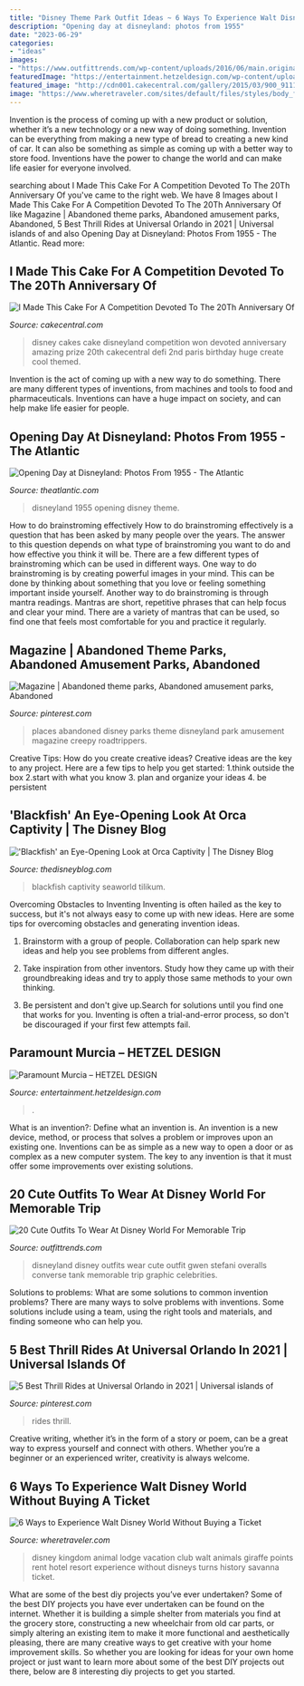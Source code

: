 ```yaml
---
title: "Disney Theme Park Outfit Ideas ~ 6 Ways To Experience Walt Disney World Without Buying A Ticket"
description: "Opening day at disneyland: photos from 1955"
date: "2023-06-29"
categories:
- "ideas"
images:
- "https://www.outfittrends.com/wp-content/uploads/2016/06/main.original.640x0cgs.jpg"
featuredImage: "https://entertainment.hetzeldesign.com/wp-content/uploads/2020/07/03-Paramount-Murcia_Page_15.jpg"
featured_image: "http://cdn001.cakecentral.com/gallery/2015/03/900_911149an4U_i-made-this-cake-for-a-competition-devoted-to-the-20th-anniversary-of-disneyland-parismy-disney-won-the-2nd-prize-this-cake-was-defi.jpg"
image: "https://www.wheretraveler.com/sites/default/files/styles/body_full_width/public/giraffe_2.jpg?itok=aCDHKmUf"
---
```



Invention is the process of coming up with a new product or solution, whether it’s a new technology or a new way of doing something. Invention can be everything from making a new type of bread to creating a new kind of car. It can also be something as simple as coming up with a better way to store food. Inventions have the power to change the world and can make life easier for everyone involved.

	

		
searching about I Made This Cake For A Competition Devoted To The 20Th Anniversary Of you've came to the right web. We have 8 Images about I Made This Cake For A Competition Devoted To The 20Th Anniversary Of like Magazine | Abandoned theme parks, Abandoned amusement parks, Abandoned, 5 Best Thrill Rides at Universal Orlando in 2021 | Universal islands of and also Opening Day at Disneyland: Photos From 1955 - The Atlantic. Read more:
		
    
## I Made This Cake For A Competition Devoted To The 20Th Anniversary Of

<img loading=lazy src="http://cdn001.cakecentral.com/gallery/2015/03/900_911149an4U_i-made-this-cake-for-a-competition-devoted-to-the-20th-anniversary-of-disneyland-parismy-disney-won-the-2nd-prize-this-cake-was-defi.jpg" onerror="this.onerror=null;this.src='https://tse1.mm.bing.net/th?id=OIP.jvyH6zBB4CIoNc9q-eA2ngHaR6&amp;pid=15.1';" alt="I Made This Cake For A Competition Devoted To The 20Th Anniversary Of">

_Source: cakecentral.com_

>disney cakes cake disneyland competition won devoted anniversary amazing prize 20th cakecentral defi 2nd paris birthday huge create cool themed. 

	

Invention is the act of coming up with a new way to do something. There are many different types of inventions, from machines and tools to food and pharmaceuticals. Inventions can have a huge impact on society, and can help make life easier for people.

    
## Opening Day At Disneyland: Photos From 1955 - The Atlantic

<img loading=lazy src="https://cdn.theatlantic.com/assets/media/img/photo/2019/07/opening-day-disneyland-photos-1955/d01_53374353-1/facebook.jpg?1563992878" onerror="this.onerror=null;this.src='https://tse3.mm.bing.net/th?id=OIP.zRIqbhCkZpvU4kq5wBylzgHaD2&amp;pid=15.1';" alt="Opening Day at Disneyland: Photos From 1955 - The Atlantic">

_Source: theatlantic.com_

>disneyland 1955 opening disney theme. 

	

How to do brainstroming effectively
How to do brainstroming effectively is a question that has been asked by many people over the years. The answer to this question depends on what type of brainstroming you want to do and how effective you think it will be. There are a few different types of brainstroming which can be used in different ways. 
One way to do brainstroming is by creating powerful images in your mind. This can be done by thinking about something that you love or feeling something important inside yourself. Another way to do brainstroming is through mantra readings. Mantras are short, repetitive phrases that can help focus and clear your mind. There are a variety of mantras that can be used, so find one that feels most comfortable for you and practice it regularly.

    
## Magazine | Abandoned Theme Parks, Abandoned Amusement Parks, Abandoned

<img loading=lazy src="https://i.pinimg.com/736x/ae/53/e2/ae53e2ee10b93321b1b4c8a4ba963f3f--places-to-see-vacation-spots.jpg" onerror="this.onerror=null;this.src='https://tse4.mm.bing.net/th?id=OIP.hDREkV4ith-nA2Pb2Wi4zQHaMw&amp;pid=15.1';" alt="Magazine | Abandoned theme parks, Abandoned amusement parks, Abandoned">

_Source: pinterest.com_

>places abandoned disney parks theme disneyland park amusement magazine creepy roadtrippers. 

	

Creative Tips: How do you create creative ideas?
Creative ideas are the key to any project. Here are a few tips to help you get started: 
1.think outside the box 
2.start with what you know 
3. plan and organize your ideas 
4. be persistent 

    
## &#039;Blackfish&#039; An Eye-Opening Look At Orca Captivity | The Disney Blog

<img loading=lazy src="https://thedisneyblog.com/wp-content/uploads/2013/07/Blackfish_SeaWorld_Tilikum.jpg" onerror="this.onerror=null;this.src='https://tse2.mm.bing.net/th?id=OIP.BItcGRNF7JbIuO7ths-3-AHaEK&amp;pid=15.1';" alt="&#039;Blackfish&#039; an Eye-Opening Look at Orca Captivity | The Disney Blog">

_Source: thedisneyblog.com_

>blackfish captivity seaworld tilikum. 

	

Overcoming Obstacles to Inventing
Inventing is often hailed as the key to success, but it's not always easy to come up with new ideas. Here are some tips for overcoming obstacles and generating invention ideas.
1. Brainstorm with a group of people. Collaboration can help spark new ideas and help you see problems from different angles.

2. Take inspiration from other inventors. Study how they came up with their groundbreaking ideas and try to apply those same methods to your own thinking.

3. Be persistent and don't give up.Search for solutions until you find one that works for you. Inventing is often a trial-and-error process, so don't be discouraged if your first few attempts fail.

    
## Paramount Murcia – HETZEL DESIGN

<img loading=lazy src="https://entertainment.hetzeldesign.com/wp-content/uploads/2020/07/03-Paramount-Murcia_Page_15.jpg" onerror="this.onerror=null;this.src='https://tse2.mm.bing.net/th?id=OIP.AsL3vNWSgo7PQhFK7I2kywHaD_&amp;pid=15.1';" alt="Paramount Murcia – HETZEL DESIGN">

_Source: entertainment.hetzeldesign.com_

>. 

	

What is an invention?: Define what an invention is.
An invention is a new device, method, or process that solves a problem or improves upon an existing one. Inventions can be as simple as a new way to open a door or as complex as a new computer system. The key to any invention is that it must offer some improvements over existing solutions.

    
## 20 Cute Outfits To Wear At Disney World For Memorable Trip

<img loading=lazy src="https://www.outfittrends.com/wp-content/uploads/2016/06/main.original.640x0cgs.jpg" onerror="this.onerror=null;this.src='https://tse4.mm.bing.net/th?id=OIP.07AsDmgp2fsTFCm3Ho9SlgHaK5&amp;pid=15.1';" alt="20 Cute Outfits To Wear At Disney World For Memorable Trip">

_Source: outfittrends.com_

>disneyland disney outfits wear cute outfit gwen stefani overalls converse tank memorable trip graphic celebrities. 

	

Solutions to problems: What are some solutions to common invention problems?
There are many ways to solve problems with inventions. Some solutions include using a team, using the right tools and materials, and finding someone who can help you.

    
## 5 Best Thrill Rides At Universal Orlando In 2021 | Universal Islands Of

<img loading=lazy src="https://i.pinimg.com/736x/62/43/11/624311a7874133e2ecd58428147ad4b2.jpg" onerror="this.onerror=null;this.src='https://tse1.mm.bing.net/th?id=OIP.bEaeztuuRu1fbvDqhd0fPAHaFj&amp;pid=15.1';" alt="5 Best Thrill Rides at Universal Orlando in 2021 | Universal islands of">

_Source: pinterest.com_

>rides thrill. 

	

Creative writing, whether it’s in the form of a story or poem, can be a great way to express yourself and connect with others. Whether you’re a beginner or an experienced writer, creativity is always welcome.

    
## 6 Ways To Experience Walt Disney World Without Buying A Ticket

<img loading=lazy src="https://www.wheretraveler.com/sites/default/files/styles/body_full_width/public/giraffe_2.jpg?itok=aCDHKmUf" onerror="this.onerror=null;this.src='https://tse2.mm.bing.net/th?id=OIP.DjwBP5Vai2zecE4cjsVZGwHaJ8&amp;pid=15.1';" alt="6 Ways to Experience Walt Disney World Without Buying a Ticket">

_Source: wheretraveler.com_

>disney kingdom animal lodge vacation club walt animals giraffe points rent hotel resort experience without disneys turns history savanna ticket. 

	

What are some of the best diy projects you’ve ever undertaken?
Some of the best DIY projects you have ever undertaken can be found on the internet. Whether it is building a simple shelter from materials you find at the grocery store, constructing a new wheelchair from old car parts, or simply altering an existing item to make it more functional and aesthetically pleasing, there are many creative ways to get creative with your home improvement skills. So whether you are looking for ideas for your own home project or just want to learn more about some of the best DIY projects out there, below are 8 interesting diy projects to get you started.


